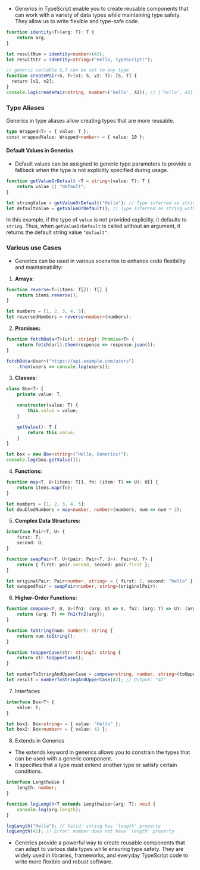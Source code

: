 - Generics in TypeScript enable you to create reusable components that can work with a variety of data types while maintaining type safety. They allow us to write flexible and type-safe code.

```typescript
function identity<T>(arg: T): T {
    return arg;
}

let resultNum = identity<number>(42);
let resultStr = identity<string>("Hello, TypeScript!");

// generic variable S,T can be set to any type
function createPair<S, T>(v1: S, v2: T): [S, T] {  
  return [v1, v2];  
}  
console.log(createPair<string, number>('hello', 42)); // ['hello', 42]
```
### Type Aliases

Generics in type aliases allow creating types that are more reusable.

```typescript
type Wrapped<T> = { value: T };   
const wrappedValue: Wrapped<number> = { value: 10 };
```

#### Default Values in Generics

- Default values can be assigned to generic type parameters to provide a fallback when the type is not explicitly specified during usage.

```typescript
function getValueOrDefault <T = string>(value: T): T {     
	return value || "default"; 
}  

let stringValue = getValueOrDefault("Hello"); // Type inferred as string 
let defaultValue = getValueOrDefault(); // Type inferred as string with default value
```

In this example, if the type of `value` is not provided explicitly, it defaults to `string`. Thus, when `getValueOrDefault` is called without an argument, it returns the default string value `"default"`.
### Various use Cases

- Generics can be used in various scenarios to enhance code flexibility and maintainability:

1. **Arrays:**

```typescript
function reverse<T>(items: T[]): T[] {
    return items.reverse();
}

let numbers = [1, 2, 3, 4, 5];
let reversedNumbers = reverse<number>(numbers);
```

2. **Promises:**

```typescript
function fetchData<T>(url: string): Promise<T> {
    return fetch(url).then(response => response.json());
}

fetchData<User>("https://api.example.com/users")
    .then(users => console.log(users));
```

3. **Classes:**

```typescript
class Box<T> {
    private value: T;

    constructor(value: T) {
        this.value = value;
    }

    getValue(): T {
        return this.value;
    }
}

let box = new Box<string>("Hello, Generics!");
console.log(box.getValue());
```

4. **Functions:**

```typescript
function map<T, U>(items: T[], fn: (item: T) => U): U[] {
    return items.map(fn);
}

let numbers = [1, 2, 3, 4, 5];
let doubledNumbers = map<number, number>(numbers, num => num * 2);
```

5. **Complex Data Structures:**

```typescript
interface Pair<T, U> {
    first: T;
    second: U;
}

function swapPair<T, U>(pair: Pair<T, U>): Pair<U, T> {
    return { first: pair.second, second: pair.first };
}

let originalPair: Pair<number, string> = { first: 1, second: "hello" };
let swappedPair = swapPair<number, string>(originalPair);
```

6. **Higher-Order Functions:**

```typescript
function compose<T, U, V>(fn1: (arg: U) => V, fn2: (arg: T) => U): (arg: T) => V {
    return (arg: T) => fn1(fn2(arg));
}

function toString(num: number): string {
    return num.toString();
}

function toUpperCase(str: string): string {
    return str.toUpperCase();
}

let numberToStringAndUpperCase = compose<string, number, string>(toUpperCase, toString);
let result = numberToStringAndUpperCase(42); // Output: "42"
```

7. Interfaces

```typescript
interface Box<T> {
    value: T;
}

let box1: Box<string> = { value: "Hello" };
let box2: Box<number> = { value: 42 };
```

8. Extends in Generics
   
- The extends keyword in generics allows you to constrain the types that can be used with a generic component. 
- It specifies that a type must extend another type or satisfy certain conditions.

```typescript
interface Lengthwise {
    length: number;
}

function logLength<T extends Lengthwise>(arg: T): void {
    console.log(arg.length);
}

logLength("Hello"); // Valid: string has 'length' property
logLength(42); // Error: number does not have 'length' property
```

- Generics provide a powerful way to create reusable components that can adapt to various data types while ensuring type safety. They are widely used in libraries, frameworks, and everyday TypeScript code to write more flexible and robust software.
